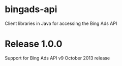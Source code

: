 bingads-api
===========

Client libraries in Java for accessing the Bing Ads API

Release 1.0.0
=============

Support for Bing Ads API v9 October 2013 release


